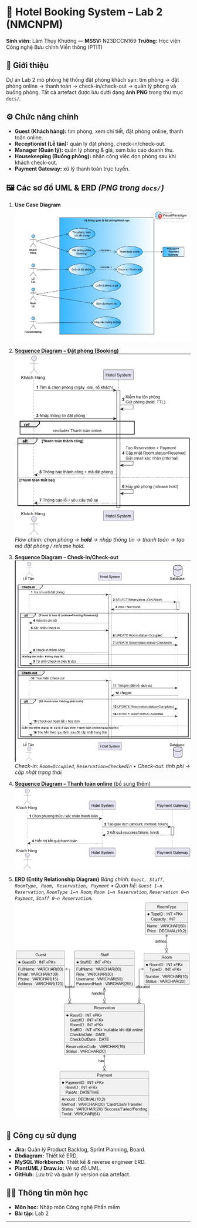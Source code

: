 # 🏨 Hotel Booking System – Lab 2 (NMCNPM)

**Sinh viên:** Lâm Thụy Khương — **MSSV:** N23DCCN169
**Trường:** Học viện Công nghệ Bưu chính Viễn thông (PTIT)

## 📖 Giới thiệu

Dự án Lab 2 mô phỏng hệ thống đặt phòng khách sạn: tìm phòng → đặt phòng online → thanh toán → check-in/check-out → quản lý phòng và buồng phòng. Tất cả artefact được lưu dưới dạng **ảnh PNG** trong thư mục `docs/`.

## ⚙️ Chức năng chính

* **Guest (Khách hàng):** tìm phòng, xem chi tiết, đặt phòng online, thanh toán online.
* **Receptionist (Lễ tân):** quản lý đặt phòng, check-in/check-out.
* **Manager (Quản lý):** quản lý phòng & giá, xem báo cáo doanh thu.
* **Housekeeping (Buồng phòng):** nhận công việc dọn phòng sau khi khách check-out.
* **Payment Gateway:** xử lý thanh toán trực tuyến.

## 🖼️ Các sơ đồ UML & ERD  *(PNG trong `docs/`)*

1. **Use Case Diagram**
   ![Use Case](docs/usecase_diagram.png)

2. **Sequence Diagram – Đặt phòng (Booking)**
   ![Sequence Booking](docs/sequence_booking.png)
   *Flow chính: chọn phòng → **hold** → nhập thông tin → thanh toán → tạo mã đặt phòng / release hold.*

3. **Sequence Diagram – Check-in/Check-out**
   ![Sequence Check-in/Check-out](docs/sequence_checkin_checkout.png)
   *Check-in: `Room=Occupied`, `Reservation=CheckedIn` • Check-out: tính phí → cập nhật trạng thái.*

4. **Sequence Diagram – Thanh toán online** (bổ sung thêm)
   ![Sequence Online Payment](docs/sequence_online_payment.png)

5. **ERD (Entity Relationship Diagram)**
   *Bảng chính: `Guest, Staff, RoomType, Room, Reservation, Payment` • Quan hệ: `Guest 1–n Reservation`, `RoomType 1–n Room`, `Room 1–n Reservation`, `Reservation 0–n Payment`, `Staff 0–n Reservation`.*
   ![ERD](docs/ERD_booking_system.png)

## 🚀 Công cụ sử dụng
- **Jira:** Quản lý Product Backlog, Sprint Planning, Board.  
- **Dbdiagram:** Thiết kế ERD.  
- **MySQL Workbench:** Thiết kế & reverse engineer ERD.  
- **PlantUML / Draw.io:** Vẽ sơ đồ UML.  
- **GitHub:** Lưu trữ và quản lý version của artefact.

## 👨‍💻 Thông tin môn học

* **Môn học:** Nhập môn Công nghệ Phần mềm
* **Bài tập:** Lab 2

---
